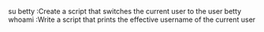su betty :Create a script that switches the current user to the user betty
whoami :Write a script that prints the effective username of the current user
